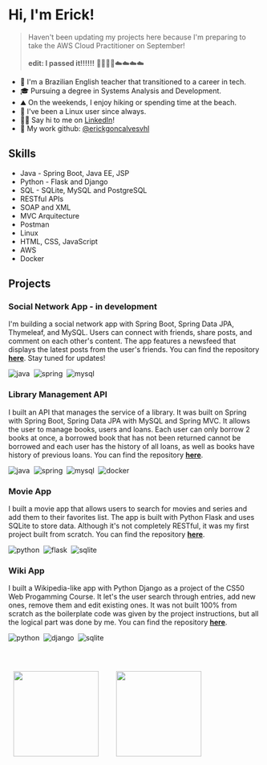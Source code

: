 # Hi, I'm Erick!

 > Haven't been updating my projects here because I'm preparing to take the AWS Cloud Practitioner on September!<br><br>
 > **edit: I passed it!!!!!!** 🥳🥳🥳🥳☁️☁️☁️☁️ 

- 🏫 I'm a Brazilian English teacher that transitioned to a career in tech.
- 🎓 Pursuing a degree in Systems Analysis and Development.
- ⛰️ On the weekends, I enjoy hiking or spending time at the beach.
- 🐧 I've been a Linux user since always.
- 🤝🏽 Say hi to me on [LinkedIn](https://www.linkedin.com/in/erickgnclvs)!
- 🏢 My work github: [@erickgoncalvesvhl](https://github.com/erickgoncalvesvhl)



## Skills

- Java - Spring Boot, Java EE, JSP
- Python - Flask and Django
- SQL - SQLite, MySQL and PostgreSQL
- RESTful APIs
- SOAP and XML
- MVC Arquitecture
- Postman
- Linux
- HTML, CSS, JavaScript
- AWS
- Docker

## Projects

### Social Network App - in development
I'm building a social network app with Spring Boot, Spring Data JPA, Thymeleaf, and MySQL. Users can connect with friends, share posts, and comment on each other's content. The app features a newsfeed that displays the latest posts from the user's friends. You can find the repository **[here](https://github.com/erickgnclvs/socialnetwork)**. Stay tuned for updates!

![java](https://img.shields.io/badge/Java-ED8B00?style=for-the-badge&logo=openjdk&logoColor=white)&nbsp;
![spring](https://img.shields.io/badge/Spring-6DB33F?style=for-the-badge&logo=spring&logoColor=white)&nbsp;
![mysql](https://img.shields.io/badge/MySQL-00000F?style=for-the-badge&logo=mysql&logoColor=white)&nbsp;

### Library Management API
I built an API that manages the service of a library. It was built on Spring with Spring Boot, Spring Data JPA with MySQL and Spring MVC. It allows the user to manage books, users and loans. Each user can only borrow 2 books at once, a borrowed book that has not been returned cannot be borrowed and each user has the history of all loans, as well as books have history of previous loans. You can find the repository **[here](https://github.com/erickgnclvs/gerenciador-biblioteca)**.

![java](https://img.shields.io/badge/Java-ED8B00?style=for-the-badge&logo=openjdk&logoColor=white)&nbsp;
![spring](https://img.shields.io/badge/Spring-6DB33F?style=for-the-badge&logo=spring&logoColor=white)&nbsp;
![mysql](https://img.shields.io/badge/MySQL-00000F?style=for-the-badge&logo=mysql&logoColor=white)&nbsp;
![docker](https://img.shields.io/badge/Docker-2CA5E0?style=for-the-badge&logo=docker&logoColor=white)&nbsp;

### Movie App
I built a movie app that allows users to search for movies and series and add them to their favorites list. The app is built with Python Flask and uses SQLite to store data. Although it's not completely RESTful, it was my first project built from scratch. You can find the repository **[here](https://github.com/erickgnclvs/flask-movie-app)**.

![python](https://img.shields.io/badge/Python-14354C?style=for-the-badge&logo=python&logoColor=white)&nbsp;
![flask](https://img.shields.io/badge/Flask-000000?style=for-the-badge&logo=flask&logoColor=white)&nbsp;
![sqlite](https://img.shields.io/badge/SQLite-07405E?style=for-the-badge&logo=sqlite&logoColor=white)&nbsp;

### Wiki App
I built a Wikipedia-like app with Python Django as a project of the CS50 Web Progamming Course. It let's the user search through entries, add new ones, remove them and edit existing ones. It was not built 100% from scratch as the boilerplate code was given by the project instructions, but all the logical part was done by me. You can find the repository **[here](https://github.com/erickgnclvs/django-wiki-app)**.

![python](https://img.shields.io/badge/Python-14354C?style=for-the-badge&logo=python&logoColor=white)&nbsp;
![django](https://img.shields.io/badge/Django-092E20?style=for-the-badge&logo=django&logoColor=white)&nbsp;
![sqlite](https://img.shields.io/badge/SQLite-07405E?style=for-the-badge&logo=sqlite&logoColor=white)&nbsp;


<br>
<br>
<div style="margin:10px">
  <img height="170"  src="https://github-readme-streak-stats.herokuapp.com?user=erickgnclvs&theme=transparent&mode=weekly" />
 &nbsp;&nbsp;&nbsp;&nbsp;&nbsp;&nbsp;&nbsp;
  <img height="170" src="https://github-readme-stats.vercel.app/api/top-langs/?username=erickgnclvs&show_icons=true&theme=transparent&layout=compact" />
</div>
<br>
<br>
